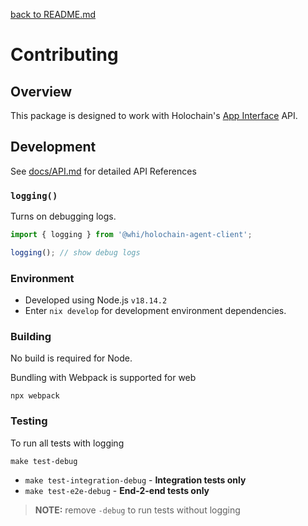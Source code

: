 [back to README.md](README.md)

# Contributing

## Overview
This package is designed to work with Holochain's [App
Interface](https://github.com/holochain/holochain/blob/HEAD/crates/holochain_conductor_api/src/app_interface.rs)
API.


## Development

See [docs/API.md](docs/API.md) for detailed API References

### `logging()`
Turns on debugging logs.

```javascript
import { logging } from '@whi/holochain-agent-client';

logging(); // show debug logs
```

### Environment

- Developed using Node.js `v18.14.2`
- Enter `nix develop` for development environment dependencies.

### Building
No build is required for Node.

Bundling with Webpack is supported for web
```
npx webpack
```

### Testing

To run all tests with logging
```
make test-debug
```

- `make test-integration-debug` - **Integration tests only**
- `make test-e2e-debug` - **End-2-end tests only**

> **NOTE:** remove `-debug` to run tests without logging
